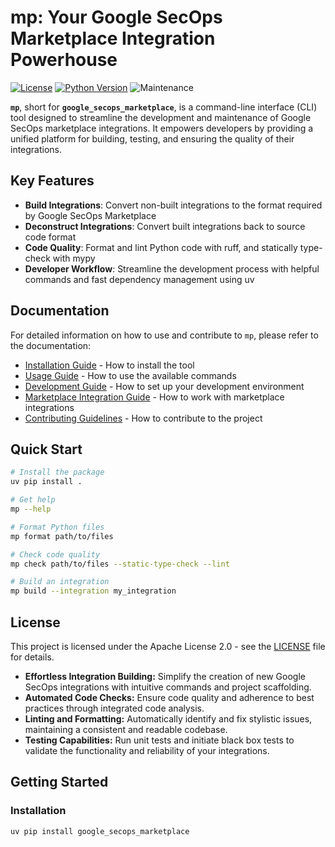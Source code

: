 # mp: Your Google SecOps Marketplace Integration Powerhouse

[![License](https://img.shields.io/badge/License-Apache%202.0-blue.svg)](LICENSE)
[![Python Version](https://img.shields.io/badge/Python-3.11+-blue.svg)](https://www.python.org/downloads/)
![Maintenance](https://img.shields.io/maintenance/yes/2025)

**`mp`**, short for **`google_secops_marketplace`**, is a command-line interface (CLI) tool designed to streamline the development and maintenance of Google SecOps marketplace integrations. It empowers developers by providing a unified platform for building, testing, and ensuring the quality of their integrations.

## Key Features

- **Build Integrations**: Convert non-built integrations to the format required by Google SecOps Marketplace
- **Deconstruct Integrations**: Convert built integrations back to source code format
- **Code Quality**: Format and lint Python code with ruff, and statically type-check with mypy
- **Developer Workflow**: Streamline the development process with helpful commands and fast dependency management using uv

## Documentation

For detailed information on how to use and contribute to `mp`, please refer to the documentation:

- [Installation Guide](docs/installation.md) - How to install the tool
- [Usage Guide](docs/usage.md) - How to use the available commands
- [Development Guide](docs/development.md) - How to set up your development environment
- [Marketplace Integration Guide](docs/marketplace.md) - How to work with marketplace integrations
- [Contributing Guidelines](docs/CONTRIBUTING.md) - How to contribute to the project

## Quick Start

```bash
# Install the package
uv pip install .

# Get help
mp --help

# Format Python files
mp format path/to/files

# Check code quality
mp check path/to/files --static-type-check --lint

# Build an integration
mp build --integration my_integration
```

## License

This project is licensed under the Apache License 2.0 - see the [LICENSE](LICENSE) file for details.

* **Effortless Integration Building:** Simplify the creation of new Google SecOps integrations with intuitive commands and project scaffolding.
* **Automated Code Checks:** Ensure code quality and adherence to best practices through integrated code analysis.
* **Linting and Formatting:** Automatically identify and fix stylistic issues, maintaining a consistent and readable codebase.
* **Testing Capabilities:** Run unit tests and initiate black box tests to validate the functionality and reliability of your integrations.

## Getting Started

### Installation

```bash
uv pip install google_secops_marketplace